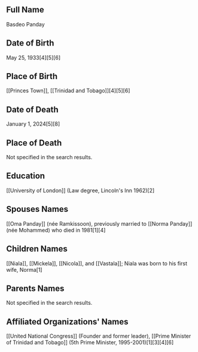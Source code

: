 ## Full Name
Basdeo Panday

## Date of Birth
May 25, 1933[4][5][6]

## Place of Birth
[[Princes Town]], [[Trinidad and Tobago]][4][5][6]

## Date of Death
January 1, 2024[5][8]

## Place of Death
Not specified in the search results.

## Education
[[University of London]] (Law degree, Lincoln's Inn 1962)[2]

## Spouses Names
[[Oma Panday]] (née Ramkissoon), previously married to [[Norma Panday]] (née Mohammed) who died in 1981[1][4]

## Children Names
[[Niala]], [[Mickela]], [[Nicola]], and [[Vastala]]; Niala was born to his first wife, Norma[1]

## Parents Names
Not specified in the search results.

## Affiliated Organizations' Names
[[United National Congress]] (Founder and former leader),
[[Prime Minister of Trinidad and Tobago]] (5th Prime Minister, 1995-2001)[1][3][4][6]

